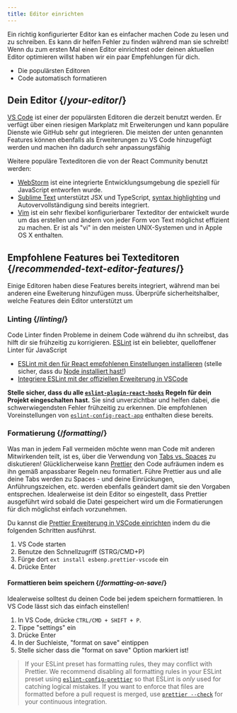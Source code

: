 ```yaml
---
title: Editor einrichten
---
```


<Intro>

Ein richtig konfigurierter Editor kan es einfacher machen Code zu lesen und zu schreiben. Es kann dir helfen Fehler zu finden während man sie schreibt! Wenn du zum ersten Mal einen Editor einrichtest oder deinen aktuellen Editor optimieren willst haben wir ein paar Empfehlungen für dich.

</Intro>

<YouWillLearn>

* Die populärsten Editoren
* Code automatisch formatieren

</YouWillLearn>

## Dein Editor {/*your-editor*/}

[VS Code](https://code.visualstudio.com/) ist einer der populärsten Editoren die derzeit benutzt werden. Er verfügt über einen riesigen Markplatz mit Erweiterungen und kann populäre Dienste wie GitHub sehr gut integrieren. Die meisten der unten genannten Features können ebenfalls als Erweiterungen zu VS Code hinzugefügt werden und machen ihn dadurch sehr anpassungsfähig

Weitere populäre Texteditoren die von der React Community benutzt werden: 

* [WebStorm](https://www.jetbrains.com/webstorm/) ist eine integrierte Entwicklungsumgebung die speziell für JavaScript entworfen wurde.
* [Sublime Text](https://www.sublimetext.com/) unterstützt JSX und TypeScript, [syntax highlighting](https://stackoverflow.com/a/70960574/458193) und Autovervollständigung sind bereits integriert.
* [Vim](https://www.vim.org/) ist ein sehr flexibel konfigurierbarer Texteditor der entwickelt wurde um das erstellen und ändern von jeder Form von Text möglichst effizient zu machen. Er ist als "vi" in den meisten UNIX-Systemen und in Apple OS X enthalten.

## Empfohlene Features bei Texteditoren {/*recommended-text-editor-features*/}

Einige Editoren haben diese Features bereits integriert, während man bei anderen eine Eweiterung hinzufügen muss. 
Überprüfe sicherheitshalber, welche Features dein Editor unterstützt um

### Linting {/*linting*/}

Code Linter finden Probleme in deinem Code während du ihn schreibst, das hilft dir sie frühzeitig zu korrigieren. 
[ESLint](https://eslint.org/) ist ein beliebter, quelloffener Linter für JavaScript

* [ESLint mit den für React empfohlenen Einstellungen installieren](https://www.npmjs.com/package/eslint-config-react-app) (stelle sicher, dass du [Node installiert hast!](https://nodejs.org/en/download/current/))
* [Integriere ESLint mit der offiziellen Erweiterung in VSCode](https://marketplace.visualstudio.com/items?itemName=dbaeumer.vscode-eslint)

**Stelle sicher, dass du alle [`eslint-plugin-react-hooks`](https://www.npmjs.com/package/eslint-plugin-react-hooks) Regeln für dein Projekt eingeschalten hast.** Sie sind unverzichtbar und helfen dabei, die schwerwiegendsten Fehler frühzeitig zu erkennen. 
Die empfohlenen Voreinstellungen von [`eslint-config-react-app`](https://www.npmjs.com/package/eslint-config-react-app) enthalten diese bereits.

### Formatierung {/*formatting*/}

Was man in jedem Fall vermeiden möchte wenn man Code mit anderen Mitwirkenden teilt, ist es, über die Verwendung von [Tabs vs. Spaces](https://www.google.com/search?q=tabs+vs+spaces) zu diskutieren! Glücklicherweise kann  [Prettier](https://prettier.io/) den Code aufräumen indem es ihn gemäß anpassbarer Regeln neu formatiert. Führe Prettier aus und alle deine Tabs werden zu Spaces - und deine Einrückungen, Anführungszeichen, etc. werden ebenfalls geändert damit sie den Vorgaben entsprechen. Idealerweise ist dein Editor so eingestellt, dass Prettier ausgeführt wird sobald die Datei gespeichert wird um die Formatierungen für dich möglichst einfach vorzunehmen. 

Du kannst die [Prettier Erweiterung in VSCode einrichten](https://marketplace.visualstudio.com/items?itemName=esbenp.prettier-vscode) indem du die folgenden Schritten ausführst.

1. VS Code starten
2. Benutze den Schnellzugriff (STRG/CMD+P)
3. Fürge dort `ext install esbenp.prettier-vscode` ein
4. Drücke Enter

#### Formattieren beim speichern {/*formatting-on-save*/}

Idealerweise solltest du deinen Code bei jedem speichern formattieren. In VS Code lässt sich das einfach einstellen! 

1. In VS Code, drücke `CTRL/CMD + SHIFT + P`.
2. Tippe "settings" ein
3. Drücke Enter
4. In der Suchleiste, "format on save" eintippen
5. Stelle sicher dass die "format on save" Option markiert ist!

> If your ESLint preset has formatting rules, they may conflict with Prettier. We recommend disabling all formatting rules in your ESLint preset using [`eslint-config-prettier`](https://github.com/prettier/eslint-config-prettier) so that ESLint is *only* used for catching logical mistakes. If you want to enforce that files are formatted before a pull request is merged, use [`prettier --check`](https://prettier.io/docs/en/cli.html#--check) for your continuous integration.
